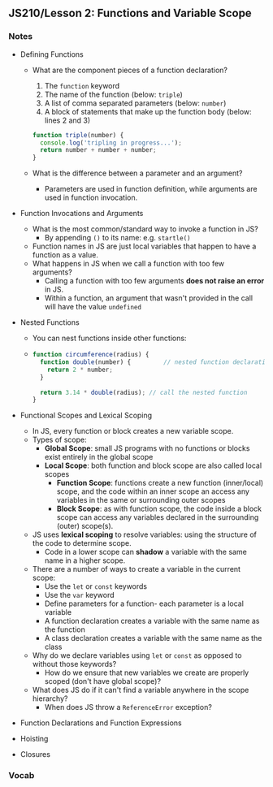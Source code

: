 ## JS210/Lesson 2: Functions and Variable Scope



### Notes

* Defining Functions

  * What are the component pieces of a function declaration?

    1. The `function` keyword
    2. The name of the function (below: `triple`)
    3. A list of comma separated parameters (below: `number`)
    4. A block of statements that make up the function body (below: lines 2 and 3)

    ```javascript
    function triple(number) {
      console.log('tripling in progress...');
      return number + number + number;
    }
    ```

  * What is the difference between a parameter and an argument?

    * Parameters are used in function definition, while arguments are used in function invocation.

* Function Invocations and Arguments

  * What is the most common/standard way to invoke a function in JS?
    * By appending `()` to its name: e.g. `startle()`
  * Function names in JS are just local variables that happen to have a function as a value.
  * What happens in JS when we call a function with too few arguments?
    * Calling a function with too few arguments **does not raise an error** in JS.
    * Within a function, an argument that wasn't provided in the call will have the value `undefined`

* Nested Functions

  * You can nest functions inside other functions:

  * ```javascript
    function circumference(radius) {
      function double(number) {			// nested function declaration
        return 2 * number;
      }
      
      return 3.14 * double(radius); // call the nested function
    }
    ```

* Functional Scopes and Lexical Scoping

  * In JS, every function or block creates a new variable scope.
  * Types of scope:
    * **Global Scope**: small JS programs with no functions or blocks exist entirely in the global scope
    * **Local Scope**: both function and block scope are also called local scopes
      * **Function Scope**: functions create a new function (inner/local) scope, and the code within an inner scope an access any variables in the same or surrounding outer scopes
      * **Block Scope**: as with function scope, the code inside a block scope can access any variables declared in the surrounding (outer) scope(s).
  * JS uses **lexical scoping** to resolve variables: using the structure of the code to determine scope.
    * Code in a lower scope can **shadow** a variable with the same name in a higher scope.
  * There are a number of ways to create a variable in the current scope:
    * Use the `let` or `const` keywords
    * Use the `var` keyword
    * Define parameters for a function- each parameter is a local variable
    * A function declaration creates a variable with the same name as the function
    * A class declaration creates a variable with the same name as the class
  * Why do we declare variables using `let` or `const` as opposed to without those keywords?
    * How do we ensure that new variables we create are properly scoped (don't have global scope)?
  * What does JS do if it can't find a variable anywhere in the scope hierarchy?
    * When does JS throw a `ReferenceError` exception?

* Function Declarations and Function Expressions

* Hoisting

* Closures

### Vocab